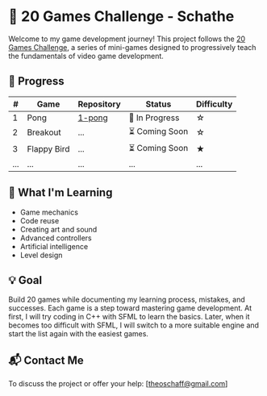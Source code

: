 # :space_invader: 20 Games Challenge - Schathe

Welcome to my game development journey! This project follows the [20 Games Challenge](https://20_games_challenge.gitlab.io/challenge/), a series of mini-games designed to progressively teach the fundamentals of video game development.

## 📅 Progress

| # | Game        | Repository                                      | Status       | Difficulty |
|---|-------------|-------------------------------------------------|--------------|------------|
| 1 | Pong        | [1-pong](https://github.com/schathe/1-pong) | 🔄 In Progress | ☆       |
| 2 | Breakout    | ...                                             | ⏳ Coming Soon | ☆       |
| 3 | Flappy Bird | ...                                             | ⏳ Coming Soon | ★     |
| ... | ...       | ...                                             | ...          | ...        |

## 🧠 What I'm Learning

- Game mechanics  
- Code reuse  
- Creating art and sound  
- Advanced controllers  
- Artificial intelligence  
- Level design  

## 💡 Goal

Build 20 games while documenting my learning process, mistakes, and successes. Each game is a step toward mastering game development.
At first, I will try coding in C++ with SFML to learn the basics. Later, when it becomes too difficult with SFML, I will switch to a more suitable engine and start the list again with the easiest games.

## 📬 Contact Me

To discuss the project or offer your help: [theoschaff@gmail.com]
